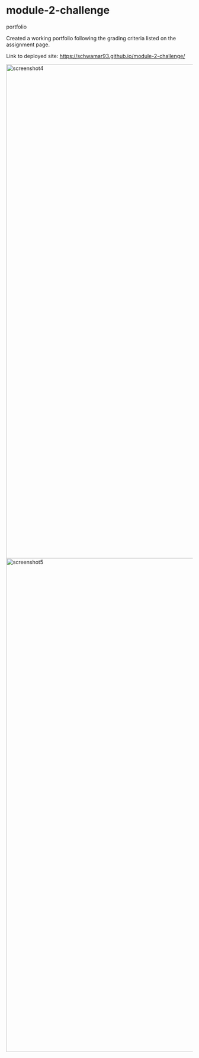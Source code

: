 # module-2-challenge
portfolio

Created a working portfolio following the grading criteria listed on the assignment page. 

Link to deployed site: 
https://schwamar93.github.io/module-2-challenge/

<img width="1333" alt="screenshot4" src="https://user-images.githubusercontent.com/98289954/179661674-0d7dfcdf-f028-4902-95e5-e8f4532e3284.png">
<img width="1333" alt="screenshot5" src="https://user-images.githubusercontent.com/98289954/179661677-a6b100c8-80b9-42e9-8ad5-59eecc629171.png">
